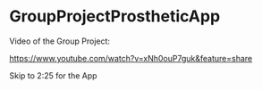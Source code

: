 # GroupProjectProstheticApp

Video of the Group Project:

https://www.youtube.com/watch?v=xNh0ouP7guk&feature=share

Skip to 2:25 for the App
